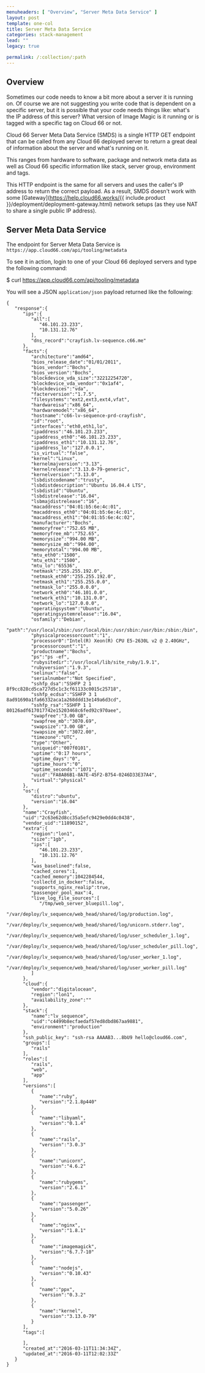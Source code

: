 ```yaml
---
menuheaders: [ "Overview", "Server Meta Data Service" ]
layout: post
template: one-col
title: Server Meta Data Service
categories: stack-management
lead: ""
legacy: true

permalink: /:collection/:path
---
```




## Overview

Sometimes our code needs to know a bit more about a server it is running on. Of course we are not suggesting you write code that is dependent on a specific server, but it is possible that your code needs things like: what's the IP address of this server? What version of Image Magic is it running or is tagged with a specific tag on Cloud 66 or not.

Cloud 66 Server Meta Data Service (SMDS) is a single HTTP GET endpoint that can be called from any Cloud 66 deployed server to return a great deal of information about the server and what's running on it.

This ranges from hardware to software, package and network meta data as well as Cloud 66 specific information like stack, server group, environment and tags.

This HTTP endpoint is the same for all servers and uses the caller's IP address to return the correct payload. As a result, SMDS doesn't work with some [Gateway](https://help.cloud66.works/{{ include.product }}/deployment/deployment-gateway.html) network setups (as they use NAT to share a single public IP address).


## Server Meta Data Service

The endpoint for Server Meta Data Service is `https://app.cloud66.com/api/tooling/metadata`

To see it in action, login to one of your Cloud 66 deployed servers and type the following command:

$ curl https://app.cloud66.com/api/tooling/metadata

You will see a JSON `application/json` payload returned like the following:

```
{
   "response":{
      "ips":{
         "all":[
            "46.101.23.233",
            "10.131.12.76"
         ],
         "dns_record":"crayfish.lv-sequence.c66.me"
      },
      "facts":{
         "architecture":"amd64",
         "bios_release_date":"01/01/2011",
         "bios_vendor":"Bochs",
         "bios_version":"Bochs",
         "blockdevice_vda_size":"32212254720",
         "blockdevice_vda_vendor":"0x1af4",
         "blockdevices":"vda",
         "facterversion":"1.7.5",
         "filesystems":"ext2,ext3,ext4,vfat",
         "hardwareisa":"x86_64",
         "hardwaremodel":"x86_64",
         "hostname":"c66-lv-sequence-prd-crayfish",
         "id":"root",
         "interfaces":"eth0,eth1,lo",
         "ipaddress":"46.101.23.233",
         "ipaddress_eth0":"46.101.23.233",
         "ipaddress_eth1":"10.131.12.76",
         "ipaddress_lo":"127.0.0.1",
         "is_virtual":"false",
         "kernel":"Linux",
         "kernelmajversion":"3.13",
         "kernelrelease":"3.13.0-79-generic",
         "kernelversion":"3.13.0",
         "lsbdistcodename":"trusty",
         "lsbdistdescription":"Ubuntu 16.04.4 LTS",
         "lsbdistid":"Ubuntu",
         "lsbdistrelease":"16.04",
         "lsbmajdistrelease":"16",
         "macaddress":"04:01:b5:6e:4c:01",
         "macaddress_eth0":"04:01:b5:6e:4c:01",
         "macaddress_eth1":"04:01:b5:6e:4c:02",
         "manufacturer":"Bochs",
         "memoryfree":"752.65 MB",
         "memoryfree_mb":"752.65",
         "memorysize":"994.00 MB",
         "memorysize_mb":"994.00",
         "memorytotal":"994.00 MB",
         "mtu_eth0":"1500",
         "mtu_eth1":"1500",
         "mtu_lo":"65536",
         "netmask":"255.255.192.0",
         "netmask_eth0":"255.255.192.0",
         "netmask_eth1":"255.255.0.0",
         "netmask_lo":"255.0.0.0",
         "network_eth0":"46.101.0.0",
         "network_eth1":"10.131.0.0",
         "network_lo":"127.0.0.0",
         "operatingsystem":"Ubuntu",
         "operatingsystemrelease":"16.04",
         "osfamily":"Debian",
         "path":"/usr/local/sbin:/usr/local/bin:/usr/sbin:/usr/bin:/sbin:/bin",
         "physicalprocessorcount":"1",
         "processor0":"Intel(R) Xeon(R) CPU E5-2630L v2 @ 2.40GHz",
         "processorcount":"1",
         "productname":"Bochs",
         "ps":"ps -ef",
         "rubysitedir":"/usr/local/lib/site_ruby/1.9.1",
         "rubyversion":"1.9.3",
         "selinux":"false",
         "serialnumber":"Not Specified",
         "sshfp_dsa":"SSHFP 2 1 8f9cc828cd5ca727d5c1c3cf61133c0015c25718",
         "sshfp_ecdsa":"SSHFP 3 1 8ad91690a1fa66332aca1a268ddd13e149a6d3cd",
         "sshfp_rsa":"SSHFP 1 1 80126adf617017742e15203468c6fed92c970aee",
         "swapfree":"3.00 GB",
         "swapfree_mb":"3070.69",
         "swapsize":"3.00 GB",
         "swapsize_mb":"3072.00",
         "timezone":"UTC",
         "type":"Other",
         "uniqueid":"007f0101",
         "uptime":"0:17 hours",
         "uptime_days":"0",
         "uptime_hours":"0",
         "uptime_seconds":"1071",
         "uuid":"FA8A86B1-8A7E-45F2-B754-0246D33E37A4",
         "virtual":"physical"
      },
      "os":{
         "distro":"ubuntu",
         "version":"16.04"
      },
      "name":"Crayfish",
      "uid":"2c63e62d8cc35a5efc9429e0dd4c0438",
      "vendor_uid":"11890152",
      "extra":{
         "region":"lon1",
         "size":"1gb",
         "ips":[
            "46.101.23.233",
            "10.131.12.76"
         ],
         "was_baselined":false,
         "cached_cores":1,
         "cached_memory":1042284544,
         "collectd_in_docker":false,
         "supports_nginx_realip":true,
         "passenger_pool_max":4,
         "live_log_file_sources":[
            "/tmp/web_server_bluepill.log",
            "/var/deploy/lv_sequence/web_head/shared/log/production.log",
            "/var/deploy/lv_sequence/web_head/shared/log/unicorn.stderr.log",
            "/var/deploy/lv_sequence/web_head/shared/log/user_scheduler_1.log",
            "/var/deploy/lv_sequence/web_head/shared/log/user_scheduler_pill.log",
            "/var/deploy/lv_sequence/web_head/shared/log/user_worker_1.log",
            "/var/deploy/lv_sequence/web_head/shared/log/user_worker_pill.log"
         ]
      },
      "cloud":{
         "vendor":"digitalocean",
         "region":"lon1",
         "availability_zone":""
      },
      "stack":{
         "name":"lv_sequence",
         "uid":"c4499b8ecfaedaf57ed8dbd867aa9881",
         "environment":"production"
      },
      "ssh_public_key": "ssh-rsa AAAAB3...8bU9 hello@cloud66.com",
      "groups":[
         "rails"
      ],
      "roles":[
         "rails",
         "web",
         "app"
      ],
      "versions":[
         {
            "name":"ruby",
            "version":"2.1.8p440"
         },
         {
            "name":"libyaml",
            "version":"0.1.4"
         },
         {
            "name":"rails",
            "version":"3.0.3"
         },
         {
            "name":"unicorn",
            "version":"4.6.2"
         },
         {
            "name":"rubygems",
            "version":"2.6.1"
         },
         {
            "name":"passenger",
            "version":"5.0.26"
         },
         {
            "name":"nginx",
            "version":"1.8.1"
         },
         {
            "name":"imagemagick",
            "version":"6.7.7-10"
         },
         {
            "name":"nodejs",
            "version":"0.10.43"
         },
         {
            "name":"ppx",
            "version":"0.3.2"
         },
         {
            "name":"kernel",
            "version":"3.13.0-79"
         }
      ],
      "tags":[

      ],
      "created_at":"2016-03-11T11:34:34Z",
      "updated_at":"2016-03-11T12:02:33Z"
   }
}
```

